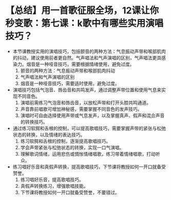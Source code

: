 # 【总结】用一首歌征服全场，12课让你秒变歌：第七课：k歌中有哪些实用演唱技巧？

-   本节课教授实用的演唱技巧，包括颤音的两种方法：气息振动声带和喉部肌肉的抖动，建议使用前者更自然。气声唱法和气声演唱的区别，气声唱法更具感染力。烟音是一种哑音技巧，需要根据情绪使用，避免过度。 
    1.  颤音的两种方法：气息振动声带和喉部肌肉抖动
    2.  气声唱法和气声演唱的区别
    3.  烟音是一种哑音技巧，需要适时使用，避免过度。
-   演唱技巧包括气泡音、唇齿音和共鸣发声，通过调整声带位置和使用气息来实现不同音色。
    1.  演唱前需练习气泡音和唇齿音，以放松声带和打开头腔共鸣通道。
    2.  声音靠前唱歌可增加神秘感，需要掌握不同音色的发声技巧。
    3.  演唱时可自由选择使用声带或气息发声，以及掌握真声、假声和混合声音的转换技巧。
-   通过练习软腭和舌根的控制，可以提高歌唱技巧，需要掌握声带的紧张与松弛状态的转换，以及情绪的表达技巧。
    1.  练习软腭和舌根的控制，逐渐提高歌唱技巧。
    2.  学会声带紧张与松弛状态的转换，实现一口气演唱。
    3.  理解歌词情绪，运用悲伤或惆怅情绪唱歌，练习带着情绪唱歌，打动听众。
-   练习唱好乐音和真假声转换，提高歌唱技巧，下节课将教授如何一开口就备受赞誉。
    1.  练习唱好乐音，提高歌唱技巧。
    2.  真假声转换练习，增强歌唱技能。
    3.  下节课将教授如何一开口就备受赞誉，不要错过。